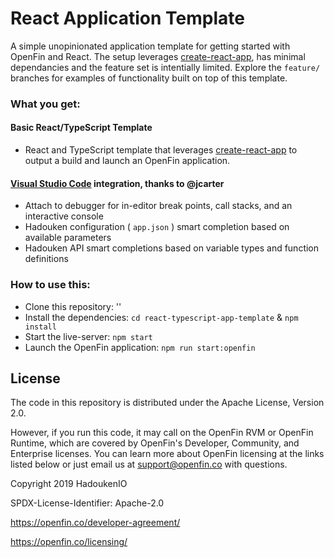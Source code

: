 # React Application Template

A simple unopinionated application template for getting started with OpenFin and React. The setup leverages [create-react-app](https://github.com/facebook/create-react-app), has minimal dependancies and the feature set is intentially limited. Explore the `feature/` branches for examples of functionality built on top of this template.

### What you get:

#### Basic React/TypeScript Template

- React and TypeScript template that leverages [create-react-app](https://github.com/facebook/create-react-app) to output a build and launch an OpenFin application.

#### [Visual Studio Code](https://code.visualstudio.com/) integration, thanks to @jcarter

- Attach to debugger for in-editor break points, call stacks, and an interactive console
- Hadouken configuration ( `app.json` ) smart completion based on available parameters
- Hadouken API smart completions based on variable types and function definitions

### How to use this:

- Clone this repository: ''
- Install the dependencies: `cd react-typescript-app-template` & `npm install`
- Start the live-server: `npm start`
- Launch the OpenFin application: `npm run start:openfin`

## License

The code in this repository is distributed under the Apache License, Version 2.0.

However, if you run this code, it may call on the OpenFin RVM or OpenFin Runtime, which are covered by OpenFin's Developer, Community, and Enterprise licenses. You can learn more about OpenFin licensing at the links listed below or just email us at support@openfin.co with questions.

Copyright 2019 HadoukenIO

SPDX-License-Identifier: Apache-2.0

https://openfin.co/developer-agreement/

https://openfin.co/licensing/
